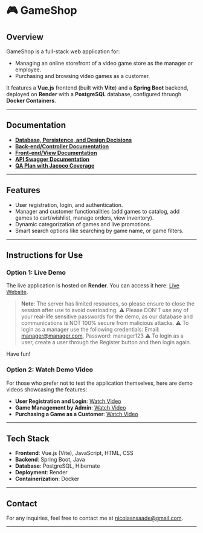 # 🎮 GameShop

## **Overview**

GameShop is a full-stack web application for:
- Managing an online storefront of a video game store as the manager or employee.
- Purchasing and browsing video games as a customer.

It features a **Vue.js** frontend (built with **Vite**) and a **Spring Boot** backend, deployed on **Render** with a **PostgreSQL** database, configured thruogh **Docker Containers**.

---

## **Documentation**

- **[Database, Persistence, and Design Decisions](https://github.com/McGill-ECSE321-Fall2024/project-group-10/wiki/Deliverable-2:-Project-Report#iii2-api-docs-instructions)**
- **[Back-end/Controller Documentation](https://github.com/McGill-ECSE321-Fall2024/project-group-10/wiki/Deliverable-2:-Project-Report)**
- **[Front-end/View Documentation](https://github.com/McGill-ECSE321-Fall2024/project-group-10/wiki/Deliverable-3:-Project-Report)**
- **[API Swagger Documentation](https://github.com/McGill-ECSE321-Fall2024/project-group-10/wiki/Deliverable-2:-Project-Report#iii2-api-docs-instructions)**
- **[QA Plan with Jacoco Coverage](https://github.com/McGill-ECSE321-Fall2024/project-group-10/wiki/Deliverable-2:-Project-Report#iii2-api-docs-instructions)**

---

## **Features**

- User registration, login, and authentication.
- Manager and customer functionalities (add games to catalog, add games to cart/wishlist, manage orders, view inventory).
- Dynamic categorization of games and live promotions.
- Smart search options like searching by game name, or game filters.

---

## **Instructions for Use**

### **Option 1: Live Demo**
The live application is hosted on **Render**. You can access it here: [Live Website](https://game-shop-zabi.onrender.com).

> **Note**: The server has limited resources, so please ensure to close the session after use to avoid overloading.
> ⚠️ Please DON'T use any of your real-life sensitive passwords for the demo, as our database and communications is NOT 100% secure from malicious attacks.
> ⚠️ To login as a manager use the following credentials: Email: manager@manager.com, Password: manager123
> ⚠️ To login as a user, create a user through the Register button and then login again.

Have fun!

### **Option 2: Watch Demo Video**
For those who prefer not to test the application themselves, here are demo videos showcasing the features:
- **User Registration and Login**: [Watch Video](link-to-video)
- **Game Management by Admin**: [Watch Video](link-to-video)
- **Purchasing a Game as a Customer**: [Watch Video](link-to-video)

---

## **Tech Stack**

- **Frontend**: Vue.js (Vite), JavaScript, HTML, CSS
- **Backend**: Spring Boot, Java
- **Database**: PostgreSQL, Hibernate
- **Deployment**: Render
- **Containerization**: Docker

---

## **Contact**
For any inquiries, feel free to contact me at [nicolasnsaade@gmail.com](mailto:nicolasnsaade@gmail.com).

---

